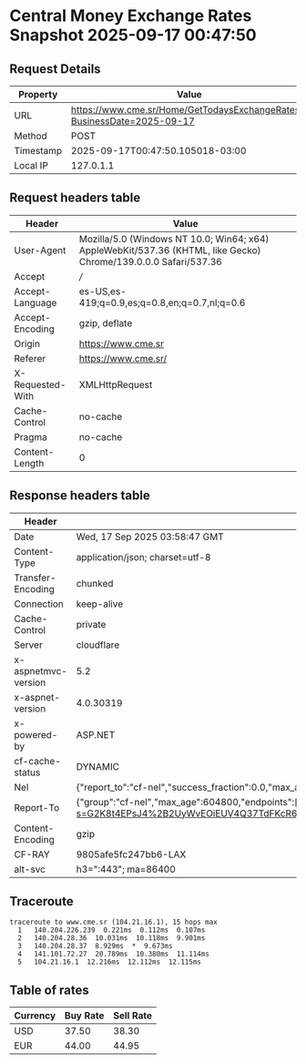# Central Money Exchange Rates Snapshot 2025-09-17 00:47:50
## Request Details

| Property | Value |
|----------|-------|
| URL | https://www.cme.sr/Home/GetTodaysExchangeRates/?BusinessDate=2025-09-17 |
| Method | POST |
| Timestamp | 2025-09-17T00:47:50.105018-03:00 |
| Local IP | 127.0.1.1 |
    
## Request headers table

| Header | Value |
|--------|-------|
| User-Agent | Mozilla/5.0 (Windows NT 10.0; Win64; x64) AppleWebKit/537.36 (KHTML, like Gecko) Chrome/139.0.0.0 Safari/537.36 |
| Accept | */* |
| Accept-Language | es-US,es-419;q=0.9,es;q=0.8,en;q=0.7,nl;q=0.6 |
| Accept-Encoding | gzip, deflate |
| Origin | https://www.cme.sr |
| Referer | https://www.cme.sr/ |
| X-Requested-With | XMLHttpRequest |
| Cache-Control | no-cache |
| Pragma | no-cache |
| Content-Length | 0 |

    
## Response headers table
| Header | Value |
|--------|-------|
| Date | Wed, 17 Sep 2025 03:58:47 GMT |
| Content-Type | application/json; charset=utf-8 |
| Transfer-Encoding | chunked |
| Connection | keep-alive |
| Cache-Control | private |
| Server | cloudflare |
| x-aspnetmvc-version | 5.2 |
| x-aspnet-version | 4.0.30319 |
| x-powered-by | ASP.NET |
| cf-cache-status | DYNAMIC |
| Nel | {"report_to":"cf-nel","success_fraction":0.0,"max_age":604800} |
| Report-To | {"group":"cf-nel","max_age":604800,"endpoints":[{"url":"https://a.nel.cloudflare.com/report/v4?s=G2K8t4EPsJ4%2B2UyWvEOiEUV4Q37TdFKcR6AdVd8xOy%2BMNt9R7fhAO29VZ0ZJ912wvAegOXiURAJt37PdumCJBmQEbFga7aBAnks%3D"}]} |
| Content-Encoding | gzip |
| CF-RAY | 9805afe5fc247bb6-LAX |
| alt-svc | h3=":443"; ma=86400 |

## Traceroute 

```
traceroute to www.cme.sr (104.21.16.1), 15 hops max
  1   140.204.226.239  0.221ms  0.112ms  0.107ms 
  2   140.204.28.36  10.031ms  10.118ms  9.901ms 
  3   140.204.28.37  8.929ms  *  9.673ms 
  4   141.101.72.27  20.789ms  10.380ms  11.114ms 
  5   104.21.16.1  12.216ms  12.112ms  12.115ms 

```


## Table of rates

| Currency | Buy Rate | Sell Rate |
|----------|----------|-----------|
| USD | 37.50 | 38.30 |
| EUR | 44.00 | 44.95 |
